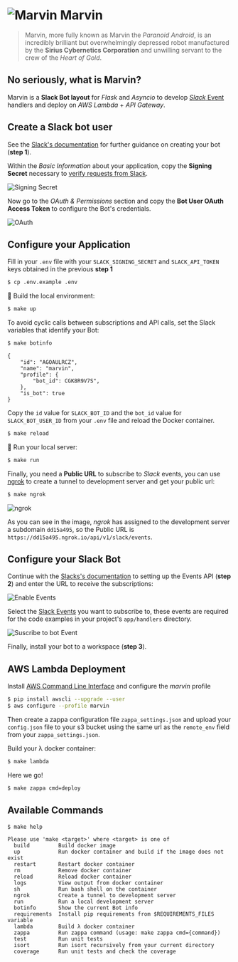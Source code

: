 # ![Marvin](https://user-images.githubusercontent.com/5514990/53703935-bc0cc900-3e49-11e9-9d9e-952101a4c0cf.png) Marvin

> Marvin, more fully known as Marvin the *Paranoid Android*, is an incredibly brilliant but overwhelmingly depressed robot manufactured by the **Sirius Cybernetics Corporation** and unwilling servant to the crew of the *Heart of Gold*.

## No seriously, what is Marvin?

Marvin is a **Slack Bot layout** for *Flask* and *Asyncio* to develop [*Slack* Event](https://api.slack.com/events) handlers and deploy on *AWS Lambda* + *API Gateway*.


## Create a Slack bot user

See the [Slack's documentation](https://api.slack.com/bot-users#getting-started) for further guidance on creating your bot (**step 1**).

Within the *Basic Information* about your application, copy the **Signing Secret** necessary to [verify requests from Slack](https://api.slack.com/docs/verifying-requests-from-slack>).

![Signing Secret](https://user-images.githubusercontent.com/5514990/53696736-cfde0e00-3dfc-11e9-9aeb-23d184f8c600.png)

Now go to the *OAuth & Permissions* section and copy the **Bot User OAuth Access Token** to configure the Bot's credentials.

![OAuth](https://user-images.githubusercontent.com/5514990/53776565-fc8f4400-3f28-11e9-9d7f-f4f24809c5e0.png)


## Configure your Application

Fill in your `.env` file with your `SLACK_SIGNING_SECRET` and `SLACK_API_TOKEN` keys obtained in the previous **step 1**

```sh
$ cp .env.example .env
```

🐣 Build the local environment:

```sh
$ make up
```

To avoid cyclic calls between subscriptions and API calls, set the Slack variables that identify your Bot:

```sh
$ make botinfo
```

```
{
    "id": "AGOAULRCZ",
    "name": "marvin",
    "profile": {
        "bot_id": CGK8R9V7S",
    },
    "is_bot": true
}
```

Copy the `id` value for `SLACK_BOT_ID` and the `bot_id` value for `SLACK_BOT_USER_ID` from your `.env` file and reload the Docker container.

```sh
$ make reload
```

🚀 Run your local server:

```sh
$ make run
```

Finally, you need a **Public URL** to subscribe to *Slack* events, you can use [ngrok](https://ngrok.com/download) to create a tunnel to development server and get your public url:


```sh
$ make ngrok
```

![ngrok](https://user-images.githubusercontent.com/5514990/53827525-ec6d7800-3fad-11e9-92c1-a912b2241e1f.png)

As you can see in the image, *ngrok* has assigned to the development server a subdomain `dd15a495`, so the Public URL is `https://dd15a495.ngrok.io/api/v1/slack/events`.

## Configure your Slack Bot

Continue with the [Slacks's documentation](https://api.slack.com/bot-users#setup-events-api) to setting up the Events API (**step 2**) and enter the URL to receive the subscriptions:

![Enable Events](https://user-images.githubusercontent.com/5514990/53777794-1df22f00-3f2d-11e9-85bd-03dcb9c9c848.png)

Select the [Slack Events](https://api.slack.com/events) you want to subscribe to, these events are required for the code examples in your project's `app/handlers` directory.

![Suscribe to bot Event](https://user-images.githubusercontent.com/5514990/53778614-f0f34b80-3f2f-11e9-96de-3cb2d1a8e0c3.png)

Finally, install your bot to a workspace (**step 3**).


## AWS Lambda Deployment

Install [AWS Command Line Interface](https://docs.aws.amazon.com/es_es/cli/latest/userguide/cli-chap-install.html) and configure the *marvin* profile

```sh
$ pip install awscli --upgrade --user
$ aws configure --profile marvin
```

Then create a zappa configuration file `zappa_settings.json` and upload your `config.json` file to your s3 bucket using the same url as the `remote_env` field from your `zappa_settings.json`.

Build your λ docker container:

```sh
$ make lambda
```

Here we go!

```sh
$ make zappa cmd=deploy
```

## Available Commands

```sh
$ make help
```

```
Please use 'make <target>' where <target> is one of
  build         Build docker image
  up            Run docker container and build if the image does not exist
  restart       Restart docker container
  rm            Remove docker container
  reload        Reload docker container
  logs          View output from docker container
  sh            Run bash shell on the container
  ngrok         Create a tunnel to development server
  run           Run a local development server
  botinfo       Show the current Bot info
  requirements  Install pip requirements from $REQUIREMENTS_FILES variable
  lambda        Build λ docker container
  zappa         Run zappa command (usage: make zappa cmd={command})
  test          Run unit tests
  isort         Run isort recursively from your current directory
  coverage      Run unit tests and check the coverage
```
